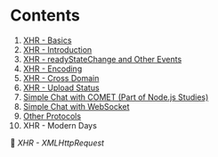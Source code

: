 # Contents
1. [XHR - Basics](./ajax/README.md)
2. [XHR - Introduction](./1-introduction/article.md)
3. [XHR - readyStateChange and Other Events](./2-ready-st-ch/article.md)
4. [XHR - Encoding](./3-encoding/article.md)
5. [XHR - Cross Domain](./4-cross-domain/article.md)
6. [XHR - Upload Status](./5-status/article.md)
7. [Simple Chat with COMET (Part of Node.js Studies)](./6-simple-chat/article.md)
8. [Simple Chat with WebSocket](./7-web-sock-chat/article.md)
9. [Other Protocols](./8-other-prot/article.md)
10. XHR - Modern Days

:ledger: _XHR - XMLHttpRequest_